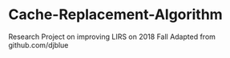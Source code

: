# Cache-Replacement-Algorithm
Research Project on improving LIRS on 2018 Fall
Adapted from github.com/djblue
